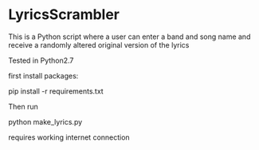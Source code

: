 # LyricsScrambler
This is a Python script where a user can enter a band and song name and receive a randomly altered original version of the lyrics

Tested in Python2.7

first install packages:

pip install -r requirements.txt

Then run

python make_lyrics.py



requires working internet connection
